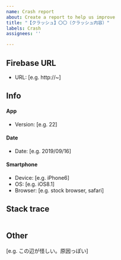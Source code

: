 ```yaml
---
name: Crash report
about: Create a report to help us improve
title: "【クラッシュ】〇〇（クラッシュ内容）"
labels: Crash
assignees: ''

---
```


## Firebase URL
 - URL: [e.g. http://~]

##  Info
#### App
 - Version: [e.g. 22]

#### Date
 - Date: [e.g. 2019/09/16]

#### Smartphone
 - Device: [e.g. iPhone6]
 - OS: [e.g. iOS8.1]
 - Browser: [e.g. stock browser, safari]


## Stack trace
~~~

~~~

## Other
[e.g. この辺が怪しい。原因っぽい]

